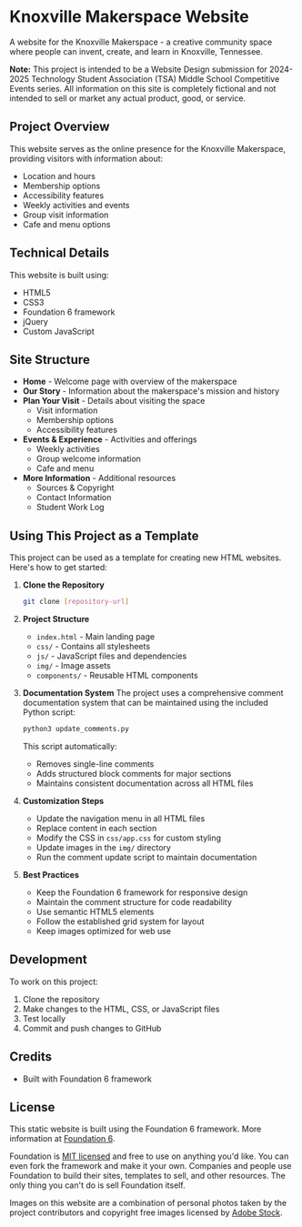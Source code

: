 # Knoxville Makerspace Website

A website for the Knoxville Makerspace - a creative community space where people can invent, create, and learn in Knoxville, Tennessee.

**Note:** This project is intended to be a Website Design submission for 2024-2025 Technology Student Association (TSA) Middle School Competitive Events series. All information on this site is completely fictional and not intended to sell or market any actual product, good, or service.

## Project Overview

This website serves as the online presence for the Knoxville Makerspace, providing visitors with information about:
- Location and hours
- Membership options
- Accessibility features
- Weekly activities and events
- Group visit information
- Cafe and menu options

## Technical Details

This website is built using:
- HTML5
- CSS3
- Foundation 6 framework
- jQuery
- Custom JavaScript

## Site Structure

- **Home** - Welcome page with overview of the makerspace
- **Our Story** - Information about the makerspace's mission and history
- **Plan Your Visit** - Details about visiting the space
  - Visit information
  - Membership options
  - Accessibility features
- **Events & Experience** - Activities and offerings
  - Weekly activities
  - Group welcome information
  - Cafe and menu
- **More Information** - Additional resources
  - Sources & Copyright
  - Contact Information
  - Student Work Log

## Using This Project as a Template

This project can be used as a template for creating new HTML websites. Here's how to get started:

1. **Clone the Repository**
   ```bash
   git clone [repository-url]
   ```

2. **Project Structure**
   - `index.html` - Main landing page
   - `css/` - Contains all stylesheets
   - `js/` - JavaScript files and dependencies
   - `img/` - Image assets
   - `components/` - Reusable HTML components

3. **Documentation System**
   The project uses a comprehensive comment documentation system that can be maintained using the included Python script:
   ```bash
   python3 update_comments.py
   ```
   This script automatically:
   - Removes single-line comments
   - Adds structured block comments for major sections
   - Maintains consistent documentation across all HTML files

4. **Customization Steps**
   - Update the navigation menu in all HTML files
   - Replace content in each section
   - Modify the CSS in `css/app.css` for custom styling
   - Update images in the `img/` directory
   - Run the comment update script to maintain documentation

5. **Best Practices**
   - Keep the Foundation 6 framework for responsive design
   - Maintain the comment structure for code readability
   - Use semantic HTML5 elements
   - Follow the established grid system for layout
   - Keep images optimized for web use

## Development

To work on this project:

1. Clone the repository
2. Make changes to the HTML, CSS, or JavaScript files
3. Test locally
4. Commit and push changes to GitHub

## Credits
- Built with Foundation 6 framework

## License

This static website is built using the Foundation 6 framework. More information at [Foundation 6](https://get.foundation/sites.html).

Foundation is [MIT licensed](https://en.wikipedia.org/wiki/MIT_License) and free to use on anything you'd like. You can even fork the framework and make it your own. Companies and people use Foundation to build their sites, templates to sell, and other resources. The only thing you can't do is sell Foundation itself.

Images on this website are a combination of personal photos taken by the project contributors and copyright free images licensed by [Adobe Stock](https://stock.adobe.com).

